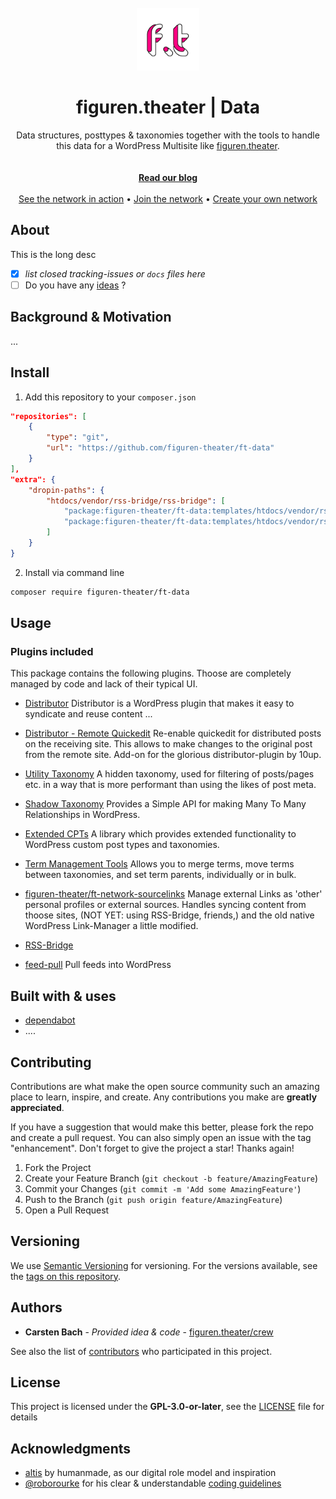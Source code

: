 <!-- PROJECT LOGO -->
<br />
<div align="center">
  <a href="https://github.com/figuren-theater/ft-data">
    <img src="https://raw.githubusercontent.com/figuren-theater/logos/main/favicon.png" alt="figuren.theater Logo" width="100" height="100">
  </a>

  <h1 align="center">figuren.theater | Data</h1>

  <p align="center">
    Data structures, posttypes & taxonomies together with the tools to handle this data for a WordPress Multisite like <a href="https://figuren.theater">figuren.theater</a>.
    <br /><br /><br />
    <a href="https://meta.figuren.theater/blog"><strong>Read our blog</strong></a>
    <br />
    <br />
    <a href="https://figuren.theater">See the network in action</a>
    •
    <a href="https://mein.figuren.theater">Join the network</a>
    •
    <a href="https://websites.fuer.figuren.theater">Create your own network</a>
  </p>
</div>

## About


This is the long desc

* [x] *list closed tracking-issues or `docs` files here*
* [ ] Do you have any [ideas](/issues/new) ?

## Background & Motivation

...

## Install

1. Add this repository to your `composer.json`
```json
"repositories": [
    {
        "type": "git",
        "url": "https://github.com/figuren-theater/ft-data"
    }
],
"extra": {
    "dropin-paths": {
        "htdocs/vendor/rss-bridge/rss-bridge": [
            "package:figuren-theater/ft-data:templates/htdocs/vendor/rss-bridge/rss-bridge/whitelist.txt",
            "package:figuren-theater/ft-data:templates/htdocs/vendor/rss-bridge/rss-bridge/config.ini.php"
        ]
    }
}
```

2. Install via command line
```sh
composer require figuren-theater/ft-data
```

## Usage


### Plugins included

This package contains the following plugins.
Thoose are completely managed by code and lack of their typical UI.

* [Distributor](https://github.com/10up/distributor)
    Distributor is a WordPress plugin that makes it easy to syndicate and reuse content ...
* [Distributor - Remote Quickedit](https://wordpress.org/plugins/distributor-remote-quickedit)
    Re-enable quickedit for distributed posts on the receiving site. This allows to make changes to the original post from the remote site. Add-on for the glorious distributor-plugin by 10up.
* [Utility Taxonomy](https://github.com/humanmade/hm-utility-taxonomy)
    A hidden taxonomy, used for filtering of posts/pages etc. in a way that is more performant than using the likes of post meta.
* [Shadow Taxonomy](https://github.com/carstingaxion/shadow-taxonomy)
    Provides a Simple API for making Many To Many Relationships in WordPress.
* [Extended CPTs](https://github.com/johnbillion/extended-cpts)
    A library which provides extended functionality to WordPress custom post types and taxonomies.
* [Term Management Tools](https://wordpress.org/plugins/term-management-tools/#developers)
    Allows you to merge terms, move terms between taxonomies, and set term parents, individually or in bulk.

* [figuren-theater/ft-network-sourcelinks](https://github.com/figuren-theater/ft-network-sourcelinks)
    Manage external Links as 'other' personal profiles or external sources. Handles syncing content from thoose sites, (NOT YET: using RSS-Bridge, friends,) and the old native WordPress Link-Manager a little modified.

* [RSS-Bridge](/docs/inc/rss-bridge/README.md)

* [feed-pull](/docs/inc/feed-pull/README.md)
    Pull feeds into WordPress

## Built with & uses

  - [dependabot](/.github/dependabot.yml)
  - ....

## Contributing

Contributions are what make the open source community such an amazing place to learn, inspire, and create. Any contributions you make are **greatly appreciated**.

If you have a suggestion that would make this better, please fork the repo and create a pull request. You can also simply open an issue with the tag "enhancement".
Don't forget to give the project a star! Thanks again!

1. Fork the Project
2. Create your Feature Branch (`git checkout -b feature/AmazingFeature`)
3. Commit your Changes (`git commit -m 'Add some AmazingFeature'`)
4. Push to the Branch (`git push origin feature/AmazingFeature`)
5. Open a Pull Request


## Versioning

We use [Semantic Versioning](http://semver.org/) for versioning. For the versions
available, see the [tags on this repository](/tags).

## Authors

  - **Carsten Bach** - *Provided idea & code* - [figuren.theater/crew](https://figuren.theater/crew/)

See also the list of [contributors](/contributors)
who participated in this project.

## License

This project is licensed under the **GPL-3.0-or-later**, see the [LICENSE](/LICENSE) file for
details

## Acknowledgments

  - [altis](https://github.com/search?q=org%3Ahumanmade+altis) by humanmade, as our digital role model and inspiration
  - [@roborourke](https://github.com/roborourke) for his clear & understandable [coding guidelines](https://docs.altis-dxp.com/guides/code-review/standards/)

